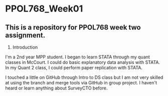 
PPOL768_Week01
===============

This is a repository for PPOL768 week two assignment.  
--------------------

1. Introduction

I'm a 2nd year MPP student. I began to learn STATA through my quant classes in McCourt. I could do basic explanatory data analysis with STATA.  In my Quant 2 class, I could perform paper replication with STATA. 

I touched a little on GitHub through Intro to DS class but I am not very skilled at using the branch and merge tools via GitHub in group project. I haven't heard or learn anything about SurveyCTO before.  

